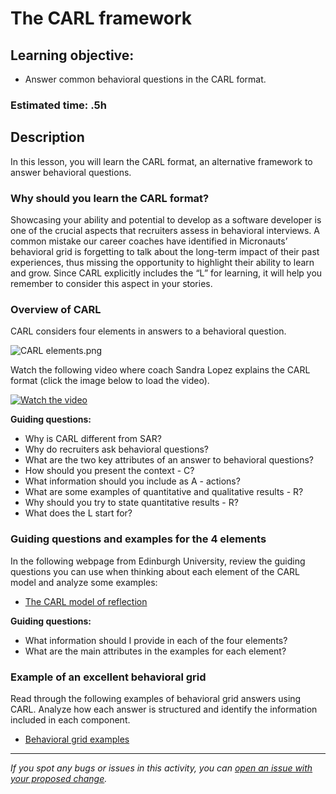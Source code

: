 # The CARL framework

## Learning objective:

- Answer common behavioral questions in the CARL format.

### **Estimated time**: .5h

## Description

In this lesson, you will learn the CARL format, an alternative framework to answer behavioral questions.

### Why should you learn the CARL format?

Showcasing your ability and potential to develop as a software developer is one of the crucial aspects that recruiters assess in behavioral interviews. A common mistake our career coaches have identified in Micronauts’ behavioral grid is forgetting to talk about the long-term impact of their past experiences, thus missing the opportunity to highlight their ability to learn and grow. Since CARL explicitly includes the “L” for learning, it will help you remember to consider this aspect in your stories.

### Overview of CARL

CARL considers four elements in answers to a behavioral question.

![CARL elements.png](https://github.com/matovu-farid/curriculum-professional-skills/blob/main/job-search/images/CARL%20elements.png)

Watch the following video where coach Sandra Lopez explains the CARL format (click the image below to load the video).

[![Watch the video](https://img.youtube.com/vi/D5BnAGNQ1OI/0.jpg)](https://www.youtube.com/watch?v=D5BnAGNQ1OI)

**Guiding questions:**

- Why is CARL different from SAR?
- Why do recruiters ask behavioral questions?
- What are the two key attributes of an answer to behavioral questions?
- How should you present the context - C?
- What information should you include as A - actions?
- What are some examples of quantitative and qualitative results - R?
- Why should you try to state quantitative results - R?
- What does the L start for?

### Guiding questions and examples for the 4 elements

In the following webpage from Edinburgh University, review the guiding questions you can use when thinking about each element of the CARL model and analyze some examples:

- [The CARL model of reflection](https://www.ed.ac.uk/reflection/reflectors-toolkit/reflecting-on-experience/carl#:~:text=better%20for%20you.-,Context,-Here%20you%20will)

**Guiding questions:**

- What information should I provide in each of the four elements?
- What are the main attributes in the examples for each element?

### Example of an excellent behavioral grid

Read through the following examples of behavioral grid answers using CARL. Analyze how each answer is structured and identify the information included in each component.

- [Behavioral grid examples](https://docs.google.com/document/d/1b-VA28vFx6JXiS-q6Z7i7ITwaEnoGfmNfw5rnl0Rt4c/edit)

---

_If you spot any bugs or issues in this activity, you can [open an issue with your proposed change](https://github.com/microverseinc/curriculum-transversal-skills/blob/main/git-github/articles/open_issue.md)._
